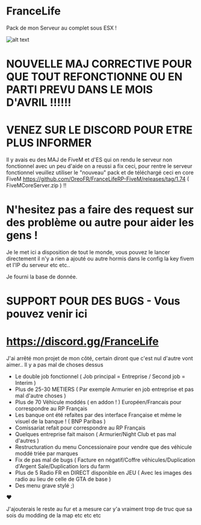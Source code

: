 # FranceLife
Pack de mon Serveur au complet sous ESX !

![alt text](https://image.noelshack.com/fichiers/2018/31/4/1533164803-france-life-rp.png)

# NOUVELLE MAJ CORRECTIVE POUR QUE TOUT REFONCTIONNE OU EN PARTI PREVU DANS LE MOIS D'AVRIL !!!!!! 
# VENEZ SUR LE DISCORD POUR ETRE PLUS INFORMER
Il y avais eu des MAJ de FiveM et d'ES qui on rendu le serveur non fonctionnel
avec un peu d'aide on a reussi a fix ceci, pour rentre le serveur fonctionnel
veuillez utiliser le "nouveau" pack et de téléchargé ceci en core FiveM
https://github.com/OreoFR/FranceLifeRP-FiveM/releases/tag/1.74 ( FiveMCoreServer.zip ) !!

# N'hesitez pas a faire des request sur des problème ou autre pour aider les gens !

Je le met ici a disposition de tout le monde, vous pouvez le lancer directement il n'y a rien a ajouté ou autre hormis dans le config la key fivem et l'IP du serveur etc etc..

Je fourni la base de donnée.

# SUPPORT POUR DES BUGS - Vous pouvez venir ici 
# https://discord.gg/FranceLife

J'ai arrêté mon projet de mon côté, certain diront que c'est nul d'autre vont aimer.. Il y a pas mal de choses dessus 

- Le double job fonctionnel ( Job principal = Entreprise / Second job = Interim )
- Plus de 25-30 METIERS ( Par exemple Armurier en job entreprise et pas mal d'autre choses )
- Plus de 70 Véhicule moddés ( en addon ! ) Européen/Francais pour correspondre au RP Français
- Les banque ont été refaites par des interface Française et même le visuel de la banque ! ( BNP Paribas )
- Comissariat refait pour correspondre au RP Français
- Quelques entreprise fait maison ( Armurier/Night Club et pas mal d'autres )
- Restructuration du menu Concessionaire pour vendre que des véhicule moddé triée par marques
- Fix de pas mal de bugs ( Facture en négatif/Coffre véhicules/Duplication d'Argent Sale/Duplication lors du farm
- Plus de 5 Radio FR en DIRECT disponible en JEU ( Avec les images des radio au lieu de celle de GTA de base )
- Des menu grave stylé ;)

♥

J'ajouterais le reste au fur et a mesure car y'a vraiment trop de truc que sa sois du modding de la map etc etc etc
